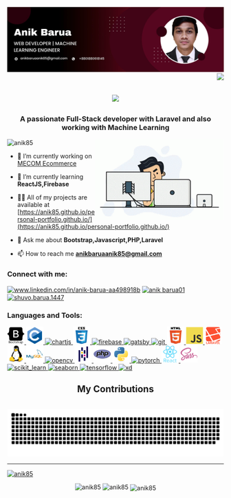 <div align="center"><img src="Black and Red Gradient Professional LinkedIn Banner.jpg"></div>
<!-- <h1 align="center">Hi 👋, I'm Anik Barua</h1> -->

<img align="right" src="https://visitor-badge.laobi.icu/badge?page_id=Anik85.Anik85" />
<h1 align="center">
    <img src="https://readme-typing-svg.herokuapp.com/?font=Righteous&size=35&center=true&vCenter=true&width=500&height=70&duration=4000&lines=Hi+There!+👋;+I'm+Anik+Barua!;" />
</h1>

<h3 align="center">A passionate Full-Stack developer with Laravel and also working with Machine Learning</h3>
<img align="right" width="300" src="programmer.gif">

<p align="left"> <img src="https://komarev.com/ghpvc/?username=anik85&label=Profile%20views&color=0e75b6&style=flat" alt="anik85" /> </p>



- 🔭 I’m currently working on [MECOM Ecommerce](https://github.com/Anik85/Mecom-Ecommerce)

- 🌱 I’m currently learning **ReactJS,Firebase**

- 👨‍💻 All of my projects are available at [https://anik85.github.io/personal-portfolio.github.io/](https://anik85.github.io/personal-portfolio.github.io/)

- 💬 Ask me about **Bootstrap,Javascript,PHP,Laravel**

- 📫 How to reach me **anikbaruaanik85@gmail.com**

<h3 align="left">Connect with me:</h3>
<p align="left">
<a href="https://linkedin.com/in/www.linkedin.com/in/anik-barua-aa498918b" target="blank"><img align="center" src="https://raw.githubusercontent.com/rahuldkjain/github-profile-readme-generator/master/src/images/icons/Social/linked-in-alt.svg" alt="www.linkedin.com/in/anik-barua-aa498918b" height="30" width="40" /></a>
<a href="https://kaggle.com/anik barua01" target="blank"><img align="center" src="https://raw.githubusercontent.com/rahuldkjain/github-profile-readme-generator/master/src/images/icons/Social/kaggle.svg" alt="anik barua01" height="30" width="40" /></a>
<a href="https://fb.com/shuvo.barua.1447" target="blank"><img align="center" src="https://raw.githubusercontent.com/rahuldkjain/github-profile-readme-generator/master/src/images/icons/Social/facebook.svg" alt="shuvo.barua.1447" height="30" width="40" /></a>
</p>

<h3 align="left">Languages and Tools:</h3>
<p align="left"> <a href="https://getbootstrap.com" target="_blank" rel="noreferrer"> <img src="https://raw.githubusercontent.com/devicons/devicon/master/icons/bootstrap/bootstrap-plain-wordmark.svg" alt="bootstrap" width="40" height="40"/> </a> <a href="https://www.cprogramming.com/" target="_blank" rel="noreferrer"> <img src="https://raw.githubusercontent.com/devicons/devicon/master/icons/c/c-original.svg" alt="c" width="40" height="40"/> </a> <a href="https://www.chartjs.org" target="_blank" rel="noreferrer"> <img src="https://www.chartjs.org/media/logo-title.svg" alt="chartjs" width="40" height="40"/> </a> <a href="https://www.w3schools.com/css/" target="_blank" rel="noreferrer"> <img src="https://raw.githubusercontent.com/devicons/devicon/master/icons/css3/css3-original-wordmark.svg" alt="css3" width="40" height="40"/> </a> <a href="https://firebase.google.com/" target="_blank" rel="noreferrer"> <img src="https://www.vectorlogo.zone/logos/firebase/firebase-icon.svg" alt="firebase" width="40" height="40"/> </a> <a href="https://www.gatsbyjs.com/" target="_blank" rel="noreferrer"> <img src="https://www.vectorlogo.zone/logos/gatsbyjs/gatsbyjs-icon.svg" alt="gatsby" width="40" height="40"/> </a> <a href="https://git-scm.com/" target="_blank" rel="noreferrer"> <img src="https://www.vectorlogo.zone/logos/git-scm/git-scm-icon.svg" alt="git" width="40" height="40"/> </a> <a href="https://www.w3.org/html/" target="_blank" rel="noreferrer"> <img src="https://raw.githubusercontent.com/devicons/devicon/master/icons/html5/html5-original-wordmark.svg" alt="html5" width="40" height="40"/> </a> <a href="https://developer.mozilla.org/en-US/docs/Web/JavaScript" target="_blank" rel="noreferrer"> <img src="https://raw.githubusercontent.com/devicons/devicon/master/icons/javascript/javascript-original.svg" alt="javascript" width="40" height="40"/> </a> <a href="https://laravel.com/" target="_blank" rel="noreferrer"> <img src="https://raw.githubusercontent.com/devicons/devicon/master/icons/laravel/laravel-plain-wordmark.svg" alt="laravel" width="40" height="40"/> </a> <a href="https://www.linux.org/" target="_blank" rel="noreferrer"> <img src="https://raw.githubusercontent.com/devicons/devicon/master/icons/linux/linux-original.svg" alt="linux" width="40" height="40"/> </a> <a href="https://www.mysql.com/" target="_blank" rel="noreferrer"> <img src="https://raw.githubusercontent.com/devicons/devicon/master/icons/mysql/mysql-original-wordmark.svg" alt="mysql" width="40" height="40"/> </a> <a href="https://opencv.org/" target="_blank" rel="noreferrer"> <img src="https://www.vectorlogo.zone/logos/opencv/opencv-icon.svg" alt="opencv" width="40" height="40"/> </a> <a href="https://pandas.pydata.org/" target="_blank" rel="noreferrer"> <img src="https://raw.githubusercontent.com/devicons/devicon/2ae2a900d2f041da66e950e4d48052658d850630/icons/pandas/pandas-original.svg" alt="pandas" width="40" height="40"/> </a> <a href="https://www.php.net" target="_blank" rel="noreferrer"> <img src="https://raw.githubusercontent.com/devicons/devicon/master/icons/php/php-original.svg" alt="php" width="40" height="40"/> </a> <a href="https://www.python.org" target="_blank" rel="noreferrer"> <img src="https://raw.githubusercontent.com/devicons/devicon/master/icons/python/python-original.svg" alt="python" width="40" height="40"/> </a> <a href="https://pytorch.org/" target="_blank" rel="noreferrer"> <img src="https://www.vectorlogo.zone/logos/pytorch/pytorch-icon.svg" alt="pytorch" width="40" height="40"/> </a> <a href="https://reactjs.org/" target="_blank" rel="noreferrer"> <img src="https://raw.githubusercontent.com/devicons/devicon/master/icons/react/react-original-wordmark.svg" alt="react" width="40" height="40"/> </a> <a href="https://sass-lang.com" target="_blank" rel="noreferrer"> <img src="https://raw.githubusercontent.com/devicons/devicon/master/icons/sass/sass-original.svg" alt="sass" width="40" height="40"/> </a> <a href="https://scikit-learn.org/" target="_blank" rel="noreferrer"> <img src="https://upload.wikimedia.org/wikipedia/commons/0/05/Scikit_learn_logo_small.svg" alt="scikit_learn" width="40" height="40"/> </a> <a href="https://seaborn.pydata.org/" target="_blank" rel="noreferrer"> <img src="https://seaborn.pydata.org/_images/logo-mark-lightbg.svg" alt="seaborn" width="40" height="40"/> </a> <a href="https://www.tensorflow.org" target="_blank" rel="noreferrer"> <img src="https://www.vectorlogo.zone/logos/tensorflow/tensorflow-icon.svg" alt="tensorflow" width="40" height="40"/> </a> <a href="https://www.adobe.com/products/xd.html" target="_blank" rel="noreferrer"> <img src="https://cdn.worldvectorlogo.com/logos/adobe-xd.svg" alt="xd" width="40" height="40"/> </a> </p>

<div align="center">
  <h2> My Contributions </h2>
  <br>
  <img alt="snake eating my contributions" src="https://raw.githubusercontent.com/Anik85/Anik85/output/github-contribution-grid-snake.svg" />
  
  <br/>
</div>

<hr/>

<!--<h2> My Contributions ![snake gif](https://github.com/Anik85/Anik85/blob/output/github-contribution-grid-snake.svg) </h2>-->

<p align="left"> <a href="https://github.com/ryo-ma/github-profile-trophy"><img src="https://github-profile-trophy.vercel.app/?username=anik85" alt="anik85" /></a> </p>
<div align="center">
  <img width="390" height="200" src="https://github-readme-stats.vercel.app/api/top-langs?username=anik85&show_icons=true&locale=en&layout=compact" alt="anik85" />
  <img width="390" src="https://github-readme-streak-stats.herokuapp.com/?user=anik85&" alt="anik85" />
  <img width="325" align="center" src="https://github-readme-stats.vercel.app/api?username=anik85&show_icons=true&locale=en" alt="anik85" />
</div>
<!-- <p><img align="center" width="350" src="https://github-readme-stats.vercel.app/api/top-langs?username=anik85&show_icons=true&locale=en&layout=compact" alt="anik85" /></p>
<p><img align="center" width="350" src="https://github-readme-streak-stats.herokuapp.com/?user=anik85&" alt="anik85" /></p>
<p>&nbsp;<img align="center" src="https://github-readme-stats.vercel.app/api?username=anik85&show_icons=true&locale=en" alt="anik85" /></p> -->



<!---
Anik85/Anik85 is a ✨ special ✨ repository because its `README.md` (this file) appears on your GitHub profile.
You can click the Preview link to take a look at your changes.
--->
